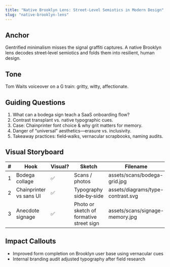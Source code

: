 ```yaml
---
title: "Native Brooklyn Lens: Street-Level Semiotics in Modern Design"
slug: "native-brooklyn-lens"
---
```


## Anchor

Gentrified minimalism misses the signal graffiti captures. A native Brooklyn lens decodes street‑level semiotics and folds them into resilient, human design.

## Tone

Tom Waits voiceover on a G train: gritty, witty, affectionate.

## Guiding Questions

1. What can a bodega sign teach a SaaS onboarding flow?
2. Contrast transplant vs. native typographic cues.
3. Case: Chainprinter font choice & why grit matters for memory.
4. Danger of “universal” aesthetics—erasure vs. inclusivity.
5. Takeaway practices: field‑walks, vernacular scrapbooks, naming audits.

## Visual Storyboard

| # | Hook | Visual? | Sketch | Filename |
|---|------|---------|--------|----------|
| 1 | Bodega collage | ✅ | Scans / photos | assets/scans/bodega-grid.jpg |
| 2 | Chainprinter vs sans UI | ✅ | Typography side‑by‑side | assets/diagrams/type-contrast.svg |
| 3 | Anecdote signage | ✅ | Photo or sketch of formative street sign | assets/scans/signage-memory.jpg |

## Impact Callouts

- Improved form completion on Brooklyn user base using vernacular cues
- Internal branding audit adjusted typography after field research
